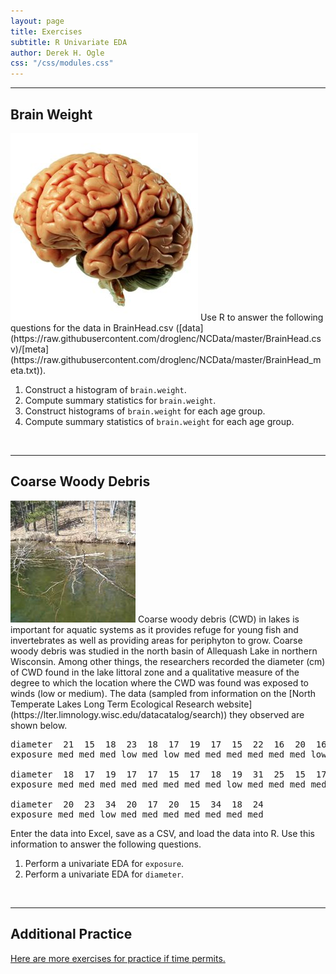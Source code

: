 ```yaml
---
layout: page
title: Exercises
subtitle: R Univariate EDA
author: Derek H. Ogle
css: "/css/modules.css"
---
```


----

## Brain Weight
<img src="zimgs/brain.jpg" alt="Brain" class="img-right">
Use R to answer the following questions for the data in BrainHead.csv ([data](https://raw.githubusercontent.com/droglenc/NCData/master/BrainHead.csv)/[meta](https://raw.githubusercontent.com/droglenc/NCData/master/BrainHead_meta.txt)).

1. Construct a histogram of `brain.weight`.
1. Compute summary statistics for `brain.weight`.
1. Construct histograms of `brain.weight` for each age group.
1. Compute summary statistics of `brain.weight` for each age group.

&nbsp;

----

## Coarse Woody Debris
<img src="zimgs/cwd2.jpg" alt="CWD" class="img-right">
Coarse woody debris (CWD) in lakes is important for aquatic systems as it provides refuge for young fish and invertebrates as well as providing areas for periphyton to grow. Coarse woody debris was studied in the north basin of Allequash Lake in northern Wisconsin. Among other things, the researchers recorded the diameter (cm) of CWD found in the lake littoral zone and a qualitative measure of the degree to which the location where the CWD was found was exposed to winds (low or medium). The data (sampled from information on the [North Temperate Lakes Long Term Ecological Research website](https://lter.limnology.wisc.edu/datacatalog/search)) they observed are shown below.

<pre>
diameter  21  15  18  23  18  17  19  17  15  22  16  20  16  17  18  15  16  24  24  23
exposure med med med low med low med med med med med med low med med med med low med med

diameter  18  17  19  17  17  15  17  18  19  31  25  15  17  34  16  18  19  15  16  15
exposure med med med med med med med med low med med med med low low med med med low med

diameter  20  23  34  20  17  20  15  34  18  24
exposure med med low med med med med med med med
</pre>

Enter the data into Excel, save as a CSV, and load the data into R. Use this information to answer the following questions.

1. Perform a univariate EDA for `exposure`.
1. Perform a univariate EDA for `diameter`.

&nbsp;

----

## Additional Practice

[Here are more exercises for practice if time permits.](RUnivEDA_CE2)
